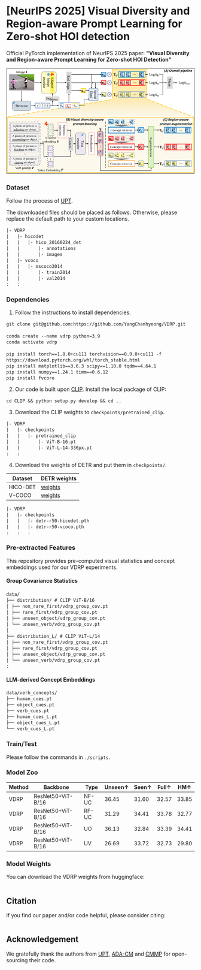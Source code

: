 # [NeurIPS 2025] Visual Diversity and Region-aware Prompt Learning for Zero-shot HOI detection
Official PyTorch implementation of NeurIPS 2025 paper: **"Visual Diversity and Region-aware Prompt Learning for Zero-shot HOI Detection"**

<p align="center">
  <img src="assets/Overall_figure.png" width="800"/>
</p>


### Dataset 

Follow the process of [UPT](https://github.com/fredzzhang/upt).

The downloaded files should be placed as follows. Otherwise, please replace the default path to your custom locations.
```
|- VDRP
|   |- hicodet
|   |   |- hico_20160224_det
|   |       |- annotations
|   |       |- images
|   |- vcoco
|   |   |- mscoco2014
|   |       |- train2014
|   |       |- val2014
:   :      
```

### Dependencies

1. Follow the instructions to install dependencies.

```
git clone git@github.com:https://github.com/YangChanhyeong/VDRP.git

conda create --name vdrp python=3.9
conda activate vdrp

pip install torch==1.8.0+cu111 torchvision==0.9.0+cu111 -f https://download.pytorch.org/whl/torch_stable.html
pip install matplotlib==3.6.3 scipy==1.10.0 tqdm==4.64.1
pip install numpy==1.24.1 timm==0.6.12
pip install fvcore
```

2. Our code is built upon [CLIP](https://github.com/openai/CLIP). Install the local package of CLIP:
```
cd CLIP && python setup.py develop && cd ..
```

3. Download the CLIP weights to `checkpoints/pretrained_clip`.
```
|- VDRP
|   |- checkpoints
|   |   |- pretrained_clip
|   |       |- ViT-B-16.pt
|   |       |- ViT-L-14-336px.pt
:   :      
```

4. Download the weights of DETR and put them in `checkpoints/`.


| Dataset | DETR weights |
| --- | --- |
| HICO-DET | [weights](https://drive.google.com/file/d/1BQ-0tbSH7UC6QMIMMgdbNpRw2NcO8yAD/view?usp=sharing)  |
| V-COCO | [weights](https://drive.google.com/file/d/1AIqc2LBkucBAAb_ebK9RjyNS5WmnA4HV/view?usp=sharing) |


```
|- VDRP
|   |- checkpoints
|   |   |- detr-r50-hicodet.pth
|   |   |- detr-r50-vcoco.pth
:   :   :
```

### Pre-extracted Features

This repository provides pre-computed visual statistics and concept embeddings used for our VDRP experiments.

#### Group Covariance Statistics

```
data/
├── distribution/ # CLIP ViT-B/16
│ ├── non_rare_first/vdrp_group_cov.pt
│ ├── rare_first/vdrp_group_cov.pt
│ ├── unseen_object/vdrp_group_cov.pt
│ └── unseen_verb/vdrp_group_cov.pt
│
├── distribution_L/ # CLIP ViT-L/14
│ ├── non_rare_first/vdrp_group_cov.pt
│ ├── rare_first/vdrp_group_cov.pt
│ ├── unseen_object/vdrp_group_cov.pt
│ └── unseen_verb/vdrp_group_cov.pt
:
```

#### LLM-derived Concept Embeddings

```
data/verb_concepts/
├── human_cues.pt
├── object_cues.pt
├── verb_cues.pt
├── human_cues_L.pt
├── object_cues_L.pt
└── verb_cues_L.pt
```

### Train/Test

Please follow the commands in ```./scripts```.



### Model Zoo

| Method         |     Backbone      | Type  | Unseen↑ | Seen↑ | Full↑ | HM↑   |
|----------------|-------------------|-------|---------|-------|-------|-------|
|      VDRP      | ResNet50+ViT-B/16 | NF-UC | 36.45   | 31.60 | 32.57 | 33.85 |
|      VDRP      | ResNet50+ViT-B/16 | RF-UC | 31.29   | 34.41 | 33.78 | 32.77 |
|      VDRP      | ResNet50+ViT-B/16 | UO    | 36.13   | 32.84 | 33.39 | 34.41 |
|      VDRP      | ResNet50+ViT-B/16 | UV    | 26.69   | 33.72 | 32.73 | 29.80 |

### Model Weights

You can download the VDRP weights from huggingface:
```

```

## Citation

If you find our paper and/or code helpful, please consider citing:
```

```

## Acknowledgement

We gratefully thank the authors from [UPT](https://github.com/fredzzhang/upt), [ADA-CM](https://github.com/ltttpku/ADA-CM/tree/main) and [CMMP](https://github.com/ltttpku/CMMP) for open-sourcing their code.
